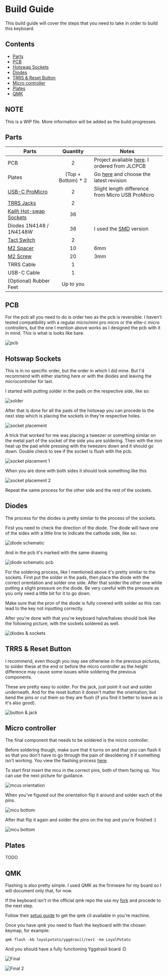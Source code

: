 # Build Guide

This build guide will cover the steps that you need to take in order to build this keyboard.

## Contents

  - [Parts](#parts)
  - [PCB](#pcb)
  - [Hotswap Sockets](#hotswap-sockets)
  - [Diodes](#diodes)
  - [TRRS & Reset Button](#trrs--reset-button)
  - [Micro controller](#micro-controller)
  - [Plates](#plates)
  - [QMK](#qmk)

## NOTE

This is a WIP file. More information will be added as the build progresses

## Parts

| Parts | Quantity | Notes |
| --- | :---: | --- |
| PCB | 2 | Project avaliable [here](/kicad/). I ordered from JLCPCB |
| Plates | (Top + Bottom) * 2 | Go [here](/plates/) and choose the latest revision |
| [USB-C ProMicro](https://www.aliexpress.com/item/1348800135.html) | 2 | Slight length difference from Micro USB ProMicro |
| [TRRS Jacks](https://www.aliexpress.com/item/4000661212458.html) | 2 ||
| [Kailh Hot-swap Sockets](https://www.aliexpress.com/item/4001051840976.html) | 36 ||
| Diodes 1N4148 / 1N4148W | 36 | I used the [SMD](https://www.aliexpress.com/item/32334222067.html) version ||
| [Tact Switch](https://www.aliexpress.com/item/1005001629236725.html)| 2 ||
| [M2 Spacer](https://www.aliexpress.com/item/32974970926.html) | 10 | 6mm|
| [M2 Screw](https://www.aliexpress.com/item/32974970926.html) | 20 | 3mm|
| TRRS Cable | 1 ||
| USB-C Cable | 1 ||
| (Optional) Rubber Feet | Up to you ||

## PCB

For the pcb all you need to do is order two as the pcb is reversible.
I haven't tested compatibility with a regular micro/mini pro micro or the elite-c micro controllers, but the one I mention above works as I designed the pcb with it in mind.
This is what is looks like bare.

![pcb](./media/pcb.jpg)

## Hotswap Sockets

This is in no specific order, but the order in which I did mine. But I'd recommend with either starting here or with the diodes and leaving the microcontroller for last.

I started with putting solder in the pads on the respective side, like so:

![solder](media/hs_1.jpg)

After that is done for all the pads of the hotswap you can procede to the next step which is placing the sockets in they're respective holes.

![socket placement](media/hs_2.jpg)

A trick that worked for me was placing a tweezer or something similar on the metal part of the socket of the side you are soldering. Then with the iron heat up the pad while pressing with the tweezers down and it should go down. Double check to see if the socket is flush with the pcb.

![socket placement 1](media/hs_3.jpg)

When you are done with both sides it should look something like this

![socket placement 2](media/hs_4.jpg)

Repeat the same process for the other side and the rest of the sockets.

## Diodes

The process for the diodes is pretty similar to the process of the sockets.

First you need to check the direction of the diode.
The diode will have one of the sides with a little line to indicate the cathode side, like so:

![diode schematic](media/diode-schematic.png)

And in the pcb it's marked with the same drawing

![diode schematic pcb](media/diode_orientation.jpg)

For the soldering process, like I mentioned above it's pretty similar to the sockets. First put the solder in the pads, then place the diode with the correct orientation and solder one side. After that solder the other one while putting a slight pressure on the diode. Be very careful with the pressure as you only need a little bit for it to go down.

Make sure that the pron of the diode is fully covered with solder as this can lead to the key not inputting correctly.

After you're done with that you're keyboard halve/halves should look like the following picture, with the sockets soldered as well.

![diodes & sockets](media/pcb_sockets.jpg)

## TRRS & Reset Button

I recommend, even though you may see otherwise in the previous pictures, to solder these at the end or before the micro controller as the height difference may cause some issues while soldering the previous components.

These are pretty easy to solder. For the jack, just point it out and solder underneath. And for the reset button it doesn't matter the orientation, but bend the pins or cut them so they are flush (if you find it better to leave as is it's also good).

![button & jack](media/reset_trrs.jpg)

## Micro controller

The final component that needs to be soldered is the micro controller.

Before soldering though, make sure that it turns on and that you can flash it so that you don't have to go through the pain of desoldering it if something isn't working. You view the flashing process [here](#qmk).

To start first insert the mcu in the correct pins, both of them facing up. You can use the next picture for guidance.

![mcus orientation](media/mcus.jpg)

When you've figured out the orientation flip it around and solder each of the pins. 

![mcu bottom](media/mcu_2.jpg)

After that flip it again and solder the pins on the top and you're finished :)

![mcu bottom](media/mcu_1.jpg)


## Plates

TODO

## QMK

Flashing is also pretty simple. I used QMK as the firmware for my board so I will document only that, for now.

If the keyboard isn't in the official qmk repo the use my [fork](https://github.com/LoyalPotato/qmk_firmware) and procede to the next step.

Follow their [setup guide](https://docs.qmk.fm/#/newbs_getting_started) to get the qmk cli available in you're machine.

Once you have qmk you need to flash the keyboard with the chosen keymap, for example:

```shell
qmk flash -kb loyalpotato/yggdrasil/rev1 -km LoyalPotato
```

And you should have a fully functioning Yggdrasil board :D

![Final](../media/final_rev1_1.jpg)

![Final 2](../media/final_rev1_2.jpg)
